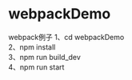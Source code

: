 # webpackDemo
webpack例子
1、cd webpackDemo                                                                                                                            
2、npm install                                                                                                                              
3、npm run build_dev                                                                                                                        
4、npm run start
